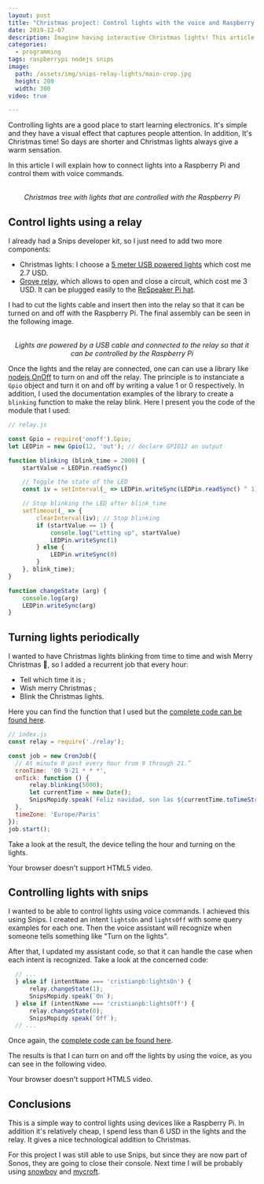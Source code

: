 ```yaml
---
layout: post
title: "Christmas project: Control lights with the voice and Raspberry Pi"
date: 2019-12-07
description: Imagine having interactive Christmas lights! This article will show you how to control lights with your Raspberry Pi and adding voice command superpowers.
categories:
  - programming
tags: raspberrypi nodejs snips
image:
  path: /assets/img/snips-relay-lights/main-crop.jpg
  height: 200
  width: 300
video: true

---
```


Controlling lights are a good place to start learning electronics. It's simple and
they have a visual effect that captures people attention.
In addition, It's Christmas time!
So days are shorter and Christmas lights always give a warm sensation.

In this article I will explain how to connect lights into a Raspberry Pi and
control them with voice commands. 

<center>
<amp-img src="/assets/img/snips-relay-lights/main.jpg" width="474" height="632" layout="intrinsic"></amp-img>
<br><i>Christmas tree with lights that are controlled with the Raspberry Pi</i>
</center>


## Control lights using a relay

I already had a Snips developer kit, so I just need to add two more components:
* Christmas lights: I choose a [5 meter USB powered lights](https://www.ebay.com/itm/5M-10M-USB-LED-Copper-Wire-String-Fairy-Light-Strip-Lamp-Xmas-Party-Waterproof-/282404057310) which cost me 2.7 USD.
* [Grove relay](https://www.seeedstudio.com/Grove-Relay.html), which allows to open and close a circuit, which cost me 3 USD. It can be plugged easily to the [ReSpeaker Pi hat](https://www.seeedstudio.com/ReSpeaker-2-Mics-Pi-HAT.html).

I had to cut the lights cable and insert then into the relay so that it can be
turned on and off with the Raspberry Pi. The final assembly can be seen in the
following image.

<center>
<amp-img src="/assets/img/snips-relay-lights/relay.jpg" width="632" height="474" layout="intrinsic"></amp-img>
<br><i>Lights are powered by a USB cable and connected to the relay so that it can be controlled by the Raspberry Pi</i>
</center>

Once the lights and the relay are connected, one can can use a library like
[nodejs OnOff](https://www.npmjs.com/package/onoff) to turn on and off the
relay.
The principle is to instanciate a `Gpio` object and turn it on and off by
writing a value 1 or 0 respectively.
In addition, I used the documentation examples of the library to create a
`blinking` function to make the relay blink. Here I present you the code of
the module that I used:

```js
// relay.js

const Gpio = require('onoff').Gpio;
let LEDPin = new Gpio(12, 'out'); // declare GPIO12 an output

function blinking (blink_time = 2000) {
	startValue = LEDPin.readSync()

	// Toggle the state of the LED
	const iv = setInterval(_ => LEDPin.writeSync(LEDPin.readSync() ^ 1), 500);

	// Stop blinking the LED after blink_time
	setTimeout(_ => {
		clearInterval(iv); // Stop blinking
		if (startValue == 1) {
			console.log("Letting up", startValue)
			LEDPin.writeSync(1)
		} else {
			LEDPin.writeSync(0)
		}
	}, blink_time);
}

function changeState (arg) {
	console.log(arg)
	LEDPin.writeSync(arg)
}
```

## Turning lights periodically

I wanted to have Christmas lights blinking from time to time and wish Merry Christmas 🎄, so I added a recurrent job that every hour:
* Tell which time it is ;
* Wish merry Christmas ;
* Blink the Christmas lights.

Here you can find the function that I used but the [complete code can be found
here](https://github.com/cristianpb/snipshandler).

```js
// index.js
const relay = require('./relay');

const job = new CronJob({
  // At minute 0 past every hour from 9 through 21.”
  cronTime: '00 9-21 * * *',
  onTick: function () {
	  relay.blinking(5000);
	  let currentTime = new Date();
	  SnipsMopidy.speak(`Feliz navidad, son las ${currentTime.toTimeString().substring(0, 2).replace(/^0+/, '')}`);
  },
  timeZone: 'Europe/Paris'
});
job.start();
```

Take a look at the result, the device telling the hour and turning on the lights.

<amp-video width="432"
  height="535"
  src="/assets/img/snips-relay-lights/cron.webm"
  poster="/assets/img/snips-relay-lights/main.jpg"
  layout="responsive"
  controls
  loop
  autoplay>
  <div fallback>
    <p>Your browser doesn't support HTML5 video.</p>
  </div>
</amp-video>


## Controlling lights with snips

I wanted to be able to control lights using voice commands.
I achieved this using Snips. I created an intent `lightsOn` and `lightsOff`
with some query examples for each one. Then the voice assistant will recognize
when someone tells something like "Turn on the lights".

After that, I updated my assistant code, so that it can handle the case when each
intent is recognized. Take a look at the concerned code:

```js
  // ...
  } else if (intentName === 'cristianpb:lightsOn') {
	  relay.changeState(1);
	  SnipsMopidy.speak(`On`);
  } else if (intentName === 'cristianpb:lightsOff') {
	  relay.changeState(0);
	  SnipsMopidy.speak(`Off`);
  // ...
```

Once again, the [complete code can be found
here](https://github.com/cristianpb/snipshandler).

The results is that I can turn on and off the lights by using the voice, as you
can see in the following video.

<amp-video width="432"
  height="535"
  src="/assets/img/snips-relay-lights/snips-relay.webm"
  poster="/assets/img/snips-relay-lights/main.jpg"
  layout="responsive"
  controls
  loop
  autoplay>
  <div fallback>
    <p>Your browser doesn't support HTML5 video.</p>
  </div>
</amp-video>

## Conclusions

This is a simple way to control lights using devices like a Raspberry Pi. In
addition it's relatively cheap, I spend less than 6 USD in the lights and the relay.
It gives a nice technological addition to Christmas.

For this project I was still able to use Snips, but since they are now part of
Sonos, they are going to close their console.  Next time I will be probably
using [snowboy](https://docs.kitt.ai/snowboy/) and
[mycroft](https://mycroft.ai/).
